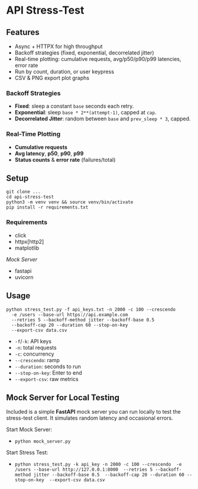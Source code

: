 # API Stress-Test

## Features
- Async + HTTPX for high throughput
- Backoff strategies (fixed, exponential, decorrelated jitter)
- Real-time plotting: cumulative requests, avg/p50/p90/p99 latencies, error rate
- Run by count, duration, or user keypress
- CSV & PNG export plot graphs

### Backoff Strategies
- **Fixed**: sleep a constant `base` seconds each retry.
- **Exponential**: sleep `base * 2**(attempt-1)`, capped at `cap`.
- **Decorrelated Jitter**: random between `base` and `prev_sleep * 3`, capped.

### Real-Time Plotting
- **Cumulative requests**
- **Avg latency**, **p50**, **p90**, **p99**
- **Status counts** & **error rate** (failures/total)

## Setup
```
git clone ...
cd api-stress-test
python3 -m venv venv && source venv/bin/activate
pip install -r requirements.txt
```

### Requirements
* click
* httpx[http2]
* matplotlib

*Mock Server*
* fastapi
* uvicorn

## Usage
```
python stress_test.py -f api_keys.txt -n 2000 -c 100 --crescendo 
  -e /users --base-url https://api.example.com 
  --retries 5 --backoff-method jitter --backoff-base 0.5 
  --backoff-cap 20 --duration 60 --stop-on-key 
  --export-csv data.csv
```

- `-f`/`-k`: API keys
- `-n`: total requests
- `-c`: concurrency
- `--crescendo`: ramp
- `--duration`: seconds to run
- `--stop-on-key`: Enter to end
- `--export-csv`: raw metrics

## Mock Server for Local Testing

Included is a simple **FastAPI** mock server you can run locally to test the stress-test client.
It simulates random latency and occasional errors.

Start Mock Server: 
- `python mock_server.py`

Start Stress Test: 
- `python stress_test.py -k api_key -n 2000 -c 100 --crescendo 
  -e /users --base-url http://127.0.0.1:8000 
  --retries 5 --backoff-method jitter --backoff-base 0.5 
  --backoff-cap 20 --duration 60 --stop-on-key 
  --export-csv data.csv`
